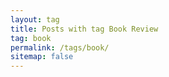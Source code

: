 ```yaml
---
layout: tag
title: Posts with tag Book Review
tag: book
permalink: /tags/book/
sitemap: false
---
```

